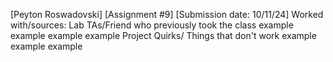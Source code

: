 [Peyton Roswadovski]
[Assignment #9]
[Submission date: 10/11/24]
Worked with/sources: Lab TAs/Friend who previously took the class
example
example
example
example
Project Quirks/ Things that don't work
example
example
example
